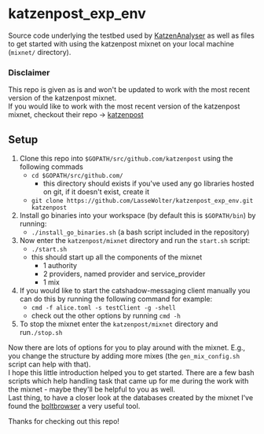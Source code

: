 
# katzenpost_exp_env
Source code underlying the testbed used by [KatzenAnalyser](https://github.com/LasseWolter/KatzenAnalyser) as well as files to get started with using the katzenpost mixnet on your local machine (`mixnet/` directory).

### Disclaimer
This repo is given as is and won't be updated to work with the most recent version of the katzenpost mixnet.  
If you would like to work with the most recent version of the katzenpost mixnet, checkout their repo -> [katzenpost](https://github.com/katzenpost)

## Setup
1.  Clone this repo into `$GOPATH/src/github.com/katzenpost` using the following commads
	- `cd $GOPATH/src/github.com/` 
		- this directory should exists if you've used any go libraries hosted on git, if it doesn't exist, create it
	- `git clone https://github.com/LasseWolter/katzenpost_exp_env.git katzenpost`
2. Install go binaries into your workspace (by default this is `$GOPATH/bin`) by running:
	- `./install_go_binaries.sh` (a bash script included in the repository)
3. Now enter the `katzenpost/mixnet` directory and run the `start.sh` script:
	- `./start.sh`
	- this should start up all the components of the mixnet
		- 1 authority
		- 2 providers, named provider and service_provider
		- 1 mix
4. If you would like to start the catshadow-messaging client manually you can do this by running the following command for example:
	- `cmd -f alice.toml -s testClient -g -shell`
	- check out the other options by running `cmd -h`
5. To stop the mixnet enter the `katzenpost/mixnet` directory and run`./stop.sh`

Now there are lots of options for you to play around with the mixnet. E.g., you change the structure by adding more mixes (the `gen_mix_config.sh` script can help with that).  
I hope this little introduction helped you to get started. There are a few bash scripts which help handling task that came up for me during the work with the mixnet - maybe they'll be helpful to you as well.  
Last thing, to have a closer look at the databases created by the mixnet I've found the [boltbrowser](https://github.com/br0xen/boltbrowser) a very useful tool.  
  
Thanks for checking out this repo!

